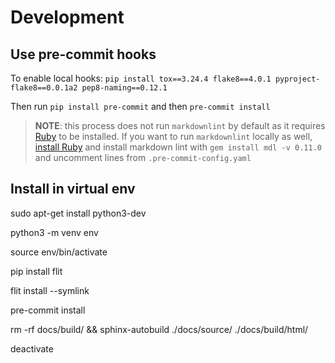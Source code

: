 # Development

## Use pre-commit hooks

To enable local hooks:
`pip install tox==3.24.4 flake8==4.0.1 pyproject-flake8==0.0.1a2 pep8-naming==0.12.1`

Then run `pip install pre-commit` and then `pre-commit install`

> **NOTE**: this process does not run `markdownlint` by default as it
requires [Ruby](https://www.ruby-lang.org/en/) to be installed. If you want
to run `markdownlint` locally as well,
[install Ruby](https://www.ruby-lang.org/en/documentation/installation/)
and install markdown lint with `gem install mdl -v 0.11.0` and
uncomment lines from `.pre-commit-config.yaml`

## Install in virtual env

sudo apt-get install python3-dev

python3 -m venv env

source env/bin/activate

pip install flit

flit install --symlink

pre-commit install

rm -rf docs/build/ && sphinx-autobuild ./docs/source/ ./docs/build/html/

deactivate